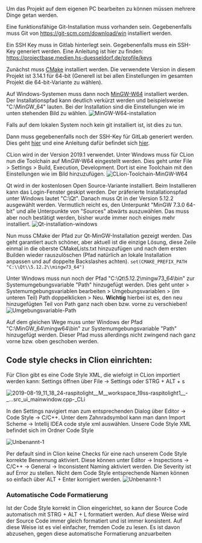 Um das Projekt auf dem eigenen PC bearbeiten zu können müssen mehrere Dinge getan werden.

Eine funktionsfähige Git-Installation muss vorhanden sein. Gegebenenfalls muss Git von https://git-scm.com/download/win installiert werden.

Ein SSH Key muss in Gitlab hinterlegt sein. Gegebenenfalls muss ein SSH-Key generiert werden. Eine Anleitung ist hier zu finden: https://projectbase.medien.hs-duesseldorf.de/profile/keys

Zunächst muss [CMake](https://cmake.org/download/) installiert werden. Die verwendete Version in diesem Projekt ist 3.14.1 für 64-bit (Generell ist bei allen Einstellungen im gesamten Projekt die 64-bit-Variante zu wählen).

Auf Windows-Systemen muss dann noch [MinGW-W64](https://mingw-w64.org/doku.php/download/mingw-builds) installiert werden. Der Installationspfad kann deutlich verkürzt werden und beispielsweise "C:\MinGW_64" lauten. Bei der Installation sind die Einstellungen wie im unten stehenden Bild zu wählen.
![MinGW-W64-installation](uploads/a2921f0e640be30e349a0d7366befd06/MinGW-W64-installation.png)

Falls auf dem lokalen System noch kein git installiert ist, ist dies zu tun.

Dann muss gegebenenfalls noch der SSH-Key für GitLab generiert werden. Dies geht [hier](https://projectbase.medien.hs-duesseldorf.de/profile/keys) und eine Anleitung dafür befindet sich [hier](https://projectbase.medien.hs-duesseldorf.de/help/ssh/README#generating-a-new-ssh-key-pair).

CLion wird in der Version 2019.1 verwendet. Unter Windows muss für CLion nun die Toolchain auf MinGW-W64 eingestellt werden. Dies geht unter File > Settings > Build, Execution, Development. Dort ist eine Toolchain mit den Einstellungen wie im Bild hinzuzufügen.
![CLion-Toolchain-MinGW-W64](uploads/51a70809c40af4245389a58bdb1b92b2/CLion-Toolchain-MinGW-W64.png)

Qt wird in der kostenlosen Open Source-Variante installiert. Beim Installieren kann das Login-Fenster geskipt werden. Der präferierte Installationspfad unter Windows lautet "C:\Qt". Danach muss Qt in der Version 5.12.2 ausgewählt werden. Vermutlich reicht es, den Unterpunkt "MinGW 7.3.0 64-bit" und alle Unterpunkte von "Sources" abwärts auszuwählen. Das muss aber noch bestätigt werden, bisher wurde immer noch einiges mehr installiert.
![Qt-installation-windows](uploads/8cbae9f61389ee0225a404822bc67531/Qt-installation-windows.png)

Nun muss CMake der Pfad zur Qt-MinGW-Installation gezeigt werden. Das geht garantiert auch schöner, aber aktuell ist die einzige Lösung, diese Zeile einmal in die oberste CMakeLists.txt hinzuzufügen und nach dem ersten Builden wieder rauszulöschen (Pfad natürlich an lokale Installation anpassen und auf doppelte Backslashes achten).
`set(CMAKE_PREFIX_PATH "C:\\Qt\\5.12.2\\mingw73_64")`

Unter Windows muss nun noch der Pfad "C:\Qt\5.12.2\mingw73_64\bin" zur Systemumgebungsvariable "Path" hinzugefügt werden. Dies geht unter <Windows-Taste> > Systemumgebungsvariablen bearbeiten > Umgebungsvariablen > (im unteren Teil) Path doppelklicken > Neu. **Wichtig** hierbei ist es, den neu hinzugefügten Teil von Path ganz nach oben bzw. vorne zu verschieben!
![Umgebungsvariable-Path](uploads/66d91fe4f7d8d3cece554c695f4fa287/Umgebungsvariable-Path.png)

Auf dem gleichen Wege muss unter Windows der Pfad "C:\MinGW_64\mingw64\bin" zur Systemumgebungsvariable "Path" hinzugefügt werden. Dieser Pfad muss allerdings nicht zwingend nach ganz vorne bzw. oben geschoben werden.

## Code style checks in Clion einrichten:
Für Clion gibt es eine Code Style XML, die wiefolgt in CLion importiert werden kann:
Settings öffnen über File -> Settings oder STRG + ALT + s

![2019-08-19_11_18_24-raspitolight__M__workspace_19ss-raspitolight1__-_..._src_ui_mainwindow.cpp_-_CLi](uploads/bea353b7adf3f25f45cde6a6ddc368e5/2019-08-19_11_18_24-raspitolight__M__workspace_19ss-raspitolight1__-_..._src_ui_mainwindow.cpp_-_CLi.png)

In den Settings navigiert man zum entsprechenden Dialog über Editor -> Code Style -> C/C++. Unter dem Zahnradsymbol kann man dann Import Scheme -> Intellij IDEA code style xml auswählen. Unsere Code Style XML befindet sich im Ordner Code Style

![Unbenannt-1](uploads/6d42f5d07ace3d638c8e39e65e71d7fc/Unbenannt-1.png)

Per default sind in Clion keine Checks für eine nach unserem Code Style korrekte Benennung aktiviert. Diese können unter Editor -> Inspections -> C/C++ -> General -> Inconsistent Naming aktiviert werden. Die Severity ist auf Error zu stellen. Nicht dem Code Style entsprechende Namen können so einfach über ALT + Enter korrigiert werden.
![Unbenannt-1](uploads/cc87be72711431753f3929a3abbd32e6/Unbenannt-1.png)

### Automatische Code Formatierung
Ist der Code Style korrekt in Clion eingerichtet, so kann der Source Code automatisch mit STRG + ALT + L formatiert werden. Auf diese Weise wird der Source Code immer gleich formatiert und ist immer konsistent. Auf diese Weise ist es viel einfacher, fremden Code zu lesen. Es ist davon abzusehen, gegen diese automatische Formatierung anzuarbeiten


